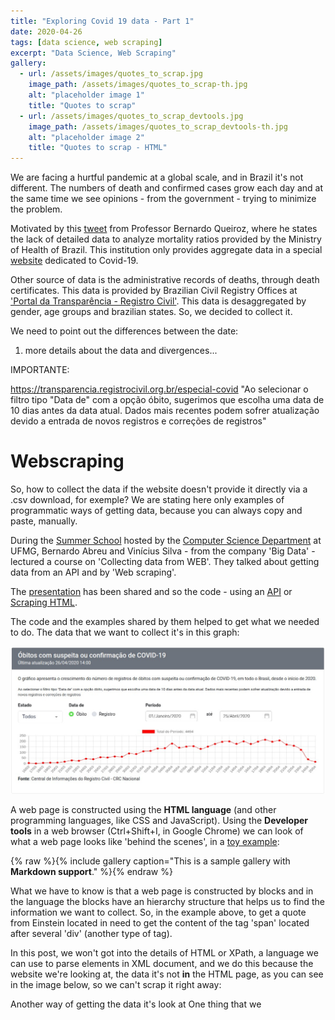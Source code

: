 ```yaml
---
title: "Exploring Covid 19 data - Part 1"
date: 2020-04-26
tags: [data science, web scraping]
excerpt: "Data Science, Web Scraping"
gallery:
  - url: /assets/images/quotes_to_scrap.jpg
    image_path: /assets/images/quotes_to_scrap-th.jpg
    alt: "placeholder image 1"
    title: "Quotes to scrap"
  - url: /assets/images/quotes_to_scrap_devtools.jpg
    image_path: /assets/images/quotes_to_scrap_devtools-th.jpg
    alt: "placeholder image 2"
    title: "Quotes to scrap - HTML"
---
```


We are facing a hurtful pandemic at a global scale, and in Brazil it's not different. The numbers of death and confirmed cases grow each day and at the same time we see opinions - from the government - trying to minimize the problem.

Motivated by this [tweet](https://twitter.com/blqueiroz/status/1253090230187548675) from Professor Bernardo Queiroz, where he states the lack of detailed data to analyze mortality ratios provided by the Ministry of Health of Brazil. This institution only provides aggregate data in a special [website](https://covid.saude.gov.br/) dedicated to Covid-19.

Other source of data is the administrative records of deaths, through death certificates. This data is provided by Brazilian Civil Registry Offices at ['Portal da Transparência - Registro Civil'](https://transparencia.registrocivil.org.br/especial-covid). This data is desaggregated by gender, age groups and brazilian states. So, we decided to collect it.

We need to point out the differences between the date:

1) more details about the data and divergences...

IMPORTANTE:

https://transparencia.registrocivil.org.br/especial-covid
"Ao selecionar o filtro tipo "Data de" com a opção óbito, sugerimos que escolha uma data de 10 dias antes da data atual. Dados mais recentes podem sofrer atualização devido a entrada de novos registros e correções de registros"

# Webscraping

So, how to collect the data if the website doesn't provide it directly via a .csv download, for exemple? We are stating here only examples of programmatic ways of getting data, because you can always copy and paste, manually.

During the [Summer School](http://evcomp.dcc.ufmg.br/) hosted by the [Computer Science Department](http://www.dcc.ufmg.br/dcc/) at UFMG, Bernardo Abreu and Vinícius Silva - from the company 'Big Data' - lectured a course on 'Collecting data from WEB'. They talked about getting data from an API and by 'Web scraping'.

The [presentation](http://evcomp.dcc.ufmg.br/wp-content/uploads/BigData-Coleta-de-dados-na-Web.pdf) has been shared and so the code - using an [API](https://colab.research.google.com/drive/1YnuhEgvSAkoonflKjM8w5-sZKJwS-mDn) or [Scraping HTML](https://colab.research.google.com/drive/1WBAyw2OQnKkrgi2xU5iT73eyW9aM_uC3).

The code and the examples shared by them helped to get what we needed to do. The data that we want to collect it's in this graph:

![Portal da Transparência](/assets/images/covid-19/graph_portal_transparencia.jpg)

A web page is constructed using the **HTML language** (and other programming languages, like CSS and JavaScript). Using the **Developer tools** in a web browser (Ctrl+Shift+I, in Google Chrome) we can look of what a web page looks like 'behind the scenes', in a [toy example](http://quotes.toscrape.com/):

{% raw %}{% include gallery caption="This is a sample gallery with **Markdown support**." %}{% endraw %}

What we have to know is that a web page is constructed by blocks and in the language the blocks have an hierarchy structure that helps us to find the information we want to collect. So, in the example above, to get a quote from Einstein located in need to get the content of the tag 'span' located after several 'div' (another type of tag).

In this post, we won't got into the details of HTML or XPath, a language we can use to parse elements in XML document, and we do this because the website we're looking at, the data it's not **in** the HTML page, as you can see in the image below, so we can't scrap it right away:



Another way of getting the data it's look at One thing that we

